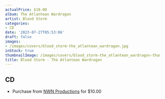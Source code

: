 ```yaml
---
actualPrice: $10.00
album: The Atlantean Wardragon
artist: Blood Storm
categories:
- CD
date: '2023-07-27T05:53:06'
draft: false
images:
- /images/covers/blood_storm-the_atlantean_wardragon.jpg
inStock: true
thumbnailImage: /images/covers/blood_storm-the_atlantean_wardragon-thumb.jpg
title: Blood Storm - The Atlantean Wardragon
---
```


## CD
* Purchase from [NWN Productions](http://shop.nwnprod.com/index.php?route=product/product&path=93&product_id=16253&sort=pd.name&order=ASC) for $10.00
